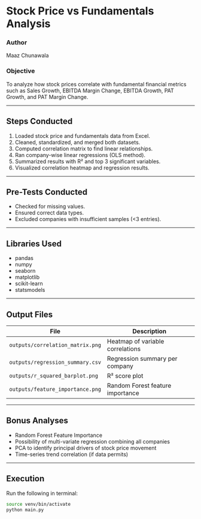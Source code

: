 # Stock Price vs Fundamentals Analysis

### Author
Maaz Chunawala

### Objective
To analyze how stock prices correlate with fundamental financial metrics such as Sales Growth, EBITDA Margin Change, EBITDA Growth, PAT Growth, and PAT Margin Change.

---

## Steps Conducted
1. Loaded stock price and fundamentals data from Excel.
2. Cleaned, standardized, and merged both datasets.
3. Computed correlation matrix to find linear relationships.
4. Ran company-wise linear regressions (OLS method).
5. Summarized results with R² and top 3 significant variables.
6. Visualized correlation heatmap and regression results.

---

## Pre-Tests Conducted
- Checked for missing values.
- Ensured correct data types.
- Excluded companies with insufficient samples (<3 entries).

---

## Libraries Used
- pandas  
- numpy  
- seaborn  
- matplotlib  
- scikit-learn  
- statsmodels  

---

## Output Files
| File | Description |
|------|--------------|
| `outputs/correlation_matrix.png` | Heatmap of variable correlations |
| `outputs/regression_summary.csv` | Regression summary per company |
| `outputs/r_squared_barplot.png` | R² score plot |
| `outputs/feature_importance.png` | Random Forest feature importance |

---

## Bonus Analyses
- Random Forest Feature Importance
- Possibility of multi-variate regression combining all companies
- PCA to identify principal drivers of stock price movement
- Time-series trend correlation (if data permits)

---

## Execution
Run the following in terminal:

```bash
source venv/bin/activate
python main.py